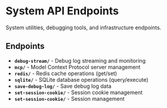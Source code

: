 # System API Endpoints

System utilities, debugging tools, and infrastructure endpoints.

## Endpoints

- **`debug-stream/`** - Debug log streaming and monitoring
- **`mcp/`** - Model Context Protocol server management
- **`redis/`** - Redis cache operations (get/set)
- **`sqlite/`** - SQLite database operations (query/execute)
- **`save-debug-log/`** - Save debug log data
- **`set-session-cookie/`** - Session cookie management
- **`set-session-cookie/`** - Session management
